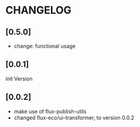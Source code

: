 # CHANGELOG

## [0.5.0]
* change: functional usage

## [0.0.1]
init Version

## [0.0.2]
* make use of flux-publish-utils
* changed flux-eco/ui-transformer, to version 0.0.2